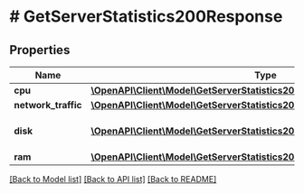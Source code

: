 # # GetServerStatistics200Response

## Properties

Name | Type | Description | Notes
------------ | ------------- | ------------- | -------------
**cpu** | [**\OpenAPI\Client\Model\GetServerStatistics200ResponseCpuInner[]**](GetServerStatistics200ResponseCpuInner.md) |  |
**network_traffic** | [**\OpenAPI\Client\Model\GetServerStatistics200ResponseNetworkTrafficInner[]**](GetServerStatistics200ResponseNetworkTrafficInner.md) |  |
**disk** | [**\OpenAPI\Client\Model\GetServerStatistics200ResponseDiskInner[]**](GetServerStatistics200ResponseDiskInner.md) | Статистика основного диска |
**ram** | [**\OpenAPI\Client\Model\GetServerStatistics200ResponseRamInner[]**](GetServerStatistics200ResponseRamInner.md) |  |

[[Back to Model list]](../../README.md#models) [[Back to API list]](../../README.md#endpoints) [[Back to README]](../../README.md)
